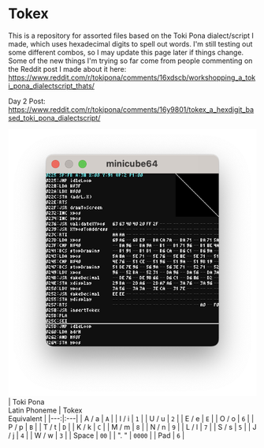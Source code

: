 # Tokex
This is a repository for assorted files based on the Toki Pona dialect/script I made, which uses hexadecimal digits to spell out words.  I'm still testing out some different combos, so I may update this page later if things change.  Some of the new things I'm trying so far come from people commenting on the Reddit post I made about it here: https://www.reddit.com/r/tokipona/comments/16xdscb/workshopping_a_toki_pona_dialectscript_thats/

Day 2 Post: https://www.reddit.com/r/tokipona/comments/16y9801/tokex_a_hexdigit_based_toki_pona_dialectscript/

![image](https://github.com/AbbyRead/Tokex/blob/c15dd30cc2e2f21eb22cd17ee8af7b8fdc93fada/Tokex%20in%20Minicube64.png)
| Toki Pona<br>Latin Phoneme | Tokex<br>Equivalent |
|---:|:---|
| A / a | `A` |
| I / i | `1` |
| U / u | `2` |
| E / e | `E` |
| O / o | `6` |
| P / p | `B` |
| T / t | `D` |
| K / k | `C` |
| M / m | `8` |
| N / n | `9` |
| L / l | `7` |
| S / s | `5` |
| J / j | `4` |
| W / w | `3` |
| Space | `00` |
| ". " | `0000` |
| Pad | `6` |
